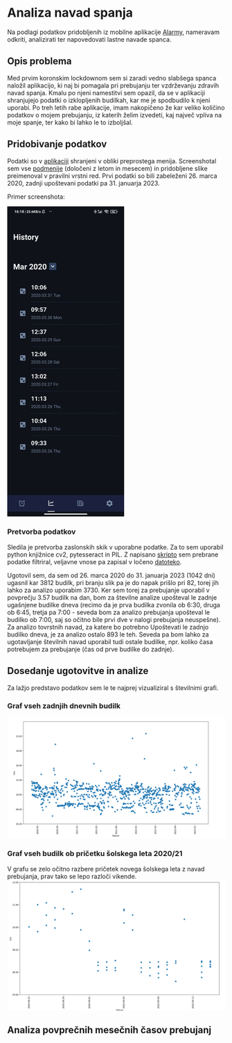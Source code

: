 # Analiza navad spanja

Na podlagi podatkov pridobljenih iz mobilne aplikacije [Alarmy](https://play.google.com/store/apps/etails?id=droom.sleepIfUCan&hl=en&gl=US), nameravam odkriti, analizirati ter napovedovati lastne navade spanca.



## Opis problema

Med prvim koronskim lockdownom sem si zaradi vedno slabšega spanca naložil aplikacijo, ki naj bi pomagala pri prebujanju ter vzdrževanju zdravih navad spanja. Kmalu po njeni namestitvi sem opazil, da se v aplikaciji shranjujejo podatki o izklopljenih budilkah, kar me je spodbudilo k njeni uporabi. Po treh letih rabe aplikacije, imam nakopičeno že kar veliko količino podatkov o mojem prebujanju, iz katerih želim izvedeti, kaj največ vpliva na moje spanje, ter kako bi lahko le to izboljšal.



## Pridobivanje podatkov

Podatki so v [aplikaciji](https://play.google.com/store/apps/details?id=droom.sleepIfUCan&hl=en&gl=US) shranjeni v obliki preprostega menija. Screenshotal sem vse [podmenije](https://github.com/MitxSte/PR23MS/tree/main/podatki/screens) (določeni z letom in mesecem) in pridobljene slike preimenoval v pravilni vrstni red. Prvi podatki so bili zabeleženi 26. marca 2020, zadnji upoštevani podatki pa 31. januarja 2023.

Primer screenshota:

![Podatki za marec 2020](https://github.com/MitxSte/PR23MS/blob/main/podatki/downsized/rsz_121.jpg "Podatki za marec 2020")


### Pretvorba podatkov

Sledila je pretvorba zaslonskih skik v uporabne podatke. Za to sem uporabil python knjižnice cv2, pytesseract in PIL. Z napisano [skripto](https://github.com/MitxSte/PR23MS/blob/main/scripts/branjeSlik.py) sem prebrane podatke filtriral, veljavne vnose pa zapisal v ločeno [datoteko](https://github.com/MitxSte/PR23MS/blob/main/podatki/test.txt).

Ugotovil sem, da sem od 26. marca 2020 do 31. januarja 2023 (1042 dni) ugasnil kar 3812 budilk, pri branju slik pa je do napak prišlo pri 82, torej jih lahko za analizo uporabim 3730. Ker sem torej za prebujanje uporabil v povprečju 3.57 budilk na dan, bom za številne analize upošteval le zadnje ugašnjene budilke dneva (recimo da je prva budilka zvonila ob 6:30, druga ob 6:45, tretja pa 7:00 - seveda bom za analizo prebujanja upošteval le budilko ob 7:00, saj so očitno bile prvi dve v nalogi prebujanja neuspešne). Za analizo tovrstnih navad, za katere bo potrebno Upoštevati le zadnjo budilko dneva, je za analizo ostalo 893 le teh. Seveda pa bom lahko za ugotavljanje številnih navad uporabil tudi ostale budilke, npr. koliko časa potrebujem za prebujanje (čas od prve budilke do zadnje).


## Dosedanje ugotovitve in analize

Za lažjo predstavo podatkov sem le te najprej vizualiziral s številnimi grafi.

### Graf vseh zadnjih dnevnih budilk

![Graf vseh zadnjih dnevnih budilk](https://github.com/MitxSte/PR23MS/blob/main/slike_prikaz/vsi%20podatki.PNG "Graf vseh zadnjih dnevnih budilk")

### Graf vseh budilk ob pričetku šolskega leta 2020/21
V grafu se zelo očitno razbere pričetek novega šolskega leta z navad prebujanja, prav tako se lepo razloči vikende.
![Graf vseh budilk ob pričetku šolskega leta 2020/21](https://github.com/MitxSte/PR23MS/blob/main/slike_prikaz/2020_konec_poletja.PNG "Graf vseh budilk ob pričetku šolskega leta 2020/21")


## Analiza povprečnih mesečnih časov prebujanj

